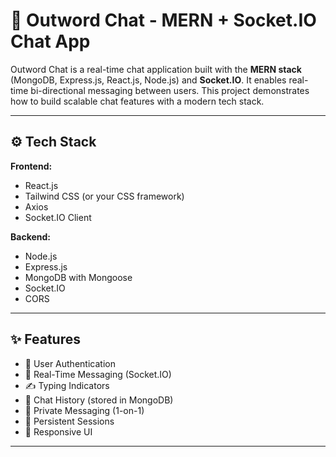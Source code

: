 # 💬 Outword Chat - MERN + Socket.IO Chat App

Outword Chat is a real-time chat application built with the **MERN stack** (MongoDB, Express.js, React.js, Node.js) and **Socket.IO**. It enables real-time bi-directional messaging between users. This project demonstrates how to build scalable chat features with a modern tech stack.

---

## ⚙️ Tech Stack

**Frontend:**
- React.js
- Tailwind CSS (or your CSS framework)
- Axios
- Socket.IO Client

**Backend:**
- Node.js
- Express.js
- MongoDB with Mongoose
- Socket.IO
- CORS

---

## ✨ Features

- 🔐 User Authentication 
- 💬 Real-Time Messaging (Socket.IO)
- ✍️ Typing Indicators
- 🧾 Chat History (stored in MongoDB)
- 👤 Private Messaging (1-on-1)
- 🔄 Persistent Sessions
- 📱 Responsive UI

---



